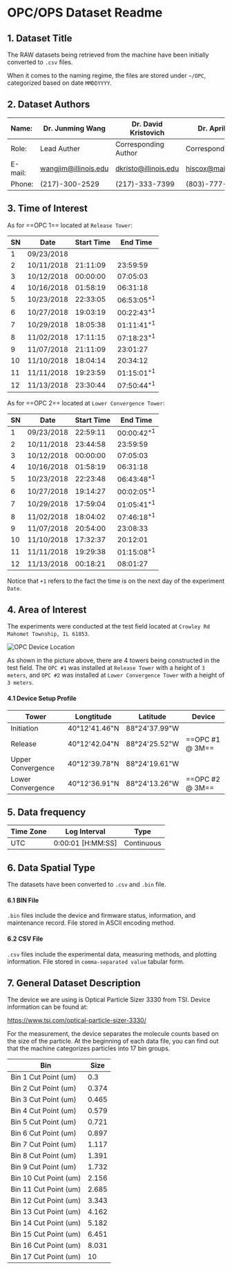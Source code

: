 # OPC/OPS Dataset Readme

## 1. Dataset Title

The RAW datasets being retrieved from the machine have been initially converted to `.csv` files. 

When it comes to the naming regime, the files are stored under `~/OPC`, categorized based on date `MMDDYYYY`. 



## 2. Dataset Authors

| Name:   | Dr. Junming Wang     | Dr. David Kristovich | Dr. April Hiscox      |
| :------ | -------------------- | -------------------- | --------------------- |
| Role:   | Lead Auther          | Corresponding Author | Corresponding Author  |
| E-mail: | wangjim@illinois.edu | dkristo@illinois.edu | hiscox@mailbox.sc.edu |
| Phone:  | (217)-300-2529       | (217)-333-7399       | (803)-777-6604        |



## 3. Time of Interest

As for ==OPC 1== located at `Release Tower`:

| SN   | Date       | Start Time | End Time              |
| ---- | ---------- | ---------- | --------------------- |
| 1    | 09/23/2018 |            |                       |
| 2    | 10/11/2018 | 21:11:09   | 23:59:59              |
| 3    | 10/12/2018 | 00:00:00   | 07:05:03              |
| 4    | 10/16/2018 | 01:58:19   | 06:31:18              |
| 5    | 10/23/2018 | 22:33:05   | 06:53:05<sup>+1</sup> |
| 6    | 10/27/2018 | 19:03:19   | 00:22:43<sup>+1</sup> |
| 7    | 10/29/2018 | 18:05:38   | 01:11:41<sup>+1</sup> |
| 8    | 11/02/2018 | 17:11:15   | 07:18:23<sup>+1</sup> |
| 9    | 11/07/2018 | 21:11:09   | 23:01:27              |
| 10   | 11/10/2018 | 18:04:14   | 20:34:12              |
| 11   | 11/11/2018 | 19:23:59   | 01:15:01<sup>+1</sup> |
| 12   | 11/13/2018 | 23:30:44   | 07:50:44<sup>+1</sup> |

As for ==OPC 2== located at `Lower Convergence Tower`:

| SN   | Date       | Start Time | End Time              |
| ---- | ---------- | ---------- | --------------------- |
| 1    | 09/23/2018 | 22:59:11   | 00:00:42<sup>+1</sup> |
| 2    | 10/11/2018 | 23:44:58   | 23:59:59              |
| 3    | 10/12/2018 | 00:00:00   | 07:05:03              |
| 4    | 10/16/2018 | 01:58:19   | 06:31:18              |
| 5    | 10/23/2018 | 22:23:48   | 06:43:48<sup>+1</sup> |
| 6    | 10/27/2018 | 19:14:27   | 00:02:05<sup>+1</sup> |
| 7    | 10/29/2018 | 17:59:04   | 01:05:41<sup>+1</sup> |
| 8    | 11/02/2018 | 18:04:02   | 07:46:18<sup>+1</sup> |
| 9    | 11/07/2018 | 20:54:00   | 23:08:33              |
| 10   | 11/10/2018 | 17:32:37   | 20:12:01              |
| 11   | 11/11/2018 | 19:29:38   | 01:15:08<sup>+1</sup> |
| 12   | 11/13/2018 | 00:18:21   | 08:01:27              |

Notice that `+1` refers to the fact the time is on the next day of the experiment `Date`. 



## 4. Area of Interest

The experiments were conducted at the test field located at `Crowley Rd Mahomet Township, IL 61853`.

![OPC Device Location](C:\Users\wzhang77\Documents\GitHub\ISWS-6-site\future_doc\SAVANT\doc\OPS_Location.png)

As shown in the picture above, there are 4 towers being constructed in the test field. The `OPC #1` was installed at `Release Tower` with a height of `3 meters`, and `OPC #2` was installed at `Lower Convergence Tower` with a height of `3 meters`. 

#### 4.1 Device Setup Profile

| Tower             | Longtitude    | Latitude      | Device          |
| ----------------- | ------------- | ------------- | --------------- |
| Initiation        | 40°12'41.46"N | 88°24'37.99"W |                 |
| Release           | 40°12'42.04"N | 88°24'25.52"W | ==OPC #1 @ 3M== |
| Upper Convergence | 40°12'39.78"N | 88°24'19.61"W |                 |
| Lower Convergence | 40°12'36.91"N | 88°24'13.26"W | ==OPC #2 @ 3M== |



## 5. Data frequency

| Time Zone | Log Interval      | Type       |
| --------- | ----------------- | ---------- |
| UTC       | 0:00:01 [H:MM:SS] | Continuous |



## 6. Data Spatial Type

The datasets have been converted to `.csv` and `.bin` file. 

#### 6.1 BIN File

`.bin` files include the device and firmware status, information, and maintenance record. File stored in ASCII encoding method.

#### 6.2 CSV File

`.csv` files include the experimental data, measuring methods, and plotting information. File stored in `comma-separated value` tabular form.



## 7. General Dataset Description

The device we are using is Optical Particle Sizer 3330 from TSI. Device information can be found at:

<https://www.tsi.com/optical-particle-sizer-3330/>

For the measurement, the device separates the molecule counts based on the size of the particle. At the beginning of each data file, you can find out that the machine categorizes particles into 17 bin groups.

| Bin                    | Size  |
| ---------------------- | ----- |
| Bin 1 Cut Point   (um) | 0.3   |
| Bin 2 Cut Point (um)   | 0.374 |
| Bin 3 Cut Point (um)   | 0.465 |
| Bin 4 Cut Point (um)   | 0.579 |
| Bin 5 Cut Point (um)   | 0.721 |
| Bin 6 Cut Point (um)   | 0.897 |
| Bin 7 Cut Point (um)   | 1.117 |
| Bin 8 Cut Point (um)   | 1.391 |
| Bin 9 Cut Point (um)   | 1.732 |
| Bin 10 Cut Point (um)  | 2.156 |
| Bin 11 Cut Point (um)  | 2.685 |
| Bin 12 Cut Point (um)  | 3.343 |
| Bin 13 Cut Point (um)  | 4.162 |
| Bin 14 Cut Point (um)  | 5.182 |
| Bin 15 Cut Point (um)  | 6.451 |
| Bin 16 Cut Point (um)  | 8.031 |
| Bin 17 Cut Point (um)  | 10    |

